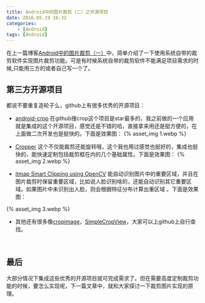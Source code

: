 ```yaml
---
title: Android中的图片裁剪（二）之开源项目
date: 2016.05.19 16:32
categories: 
    - [Android]
tags: [Android]
---
```


在上一篇博客[Android中的图片裁剪（一）](/2016/05/18/Android中的图片裁剪（一）之系统裁剪工具)中，简单介绍了一下使用系统自带的裁剪软件实现图片裁剪功能。可是有时候系统自带的裁剪软件不能满足项目需求的时候,只能用三方的或者自己写一个了。
<!-- more -->

## 第三方开源项目
都说不要重复造轮子么，github上有很多优秀的开源项目：
- [android-crop](https://github.com/jdamcd/android-crop)
在github搜crop这个项目是star最多的，我之前做的一个应用就是集成的这个开源项目，感觉还是不错的哈，直接拿来用还是挺方便的，在上面做二次开发也是挺快的。下面是效果图：
{% asset_img 1.webp %}

- [Cropper](https://github.com/edmodo/cropper)
这个不仅能裁剪还能旋转哦，这个我也用过感觉也挺好的，集成也挺快的，能快速定制包括裁剪框在内的几个基础属性。下面是效果图：
{% asset_img 2.webp %}

- [itmap Smart Clipping using OpenCV](https://github.com/beartung/tclip-android)
能自动识别图片中的重要区域，并且在图片裁剪时保留重要区域，比如说人脸识别啥的，还能自动识别其它重要区域。如果图片中未识别出人脸，则会根据特征分布计算出重区域 。下面是效果图：

{% asset_img 3.webp %}

- 其他还有很多像[cropimage](https://github.com/biokys/cropimage)，[SimpleCropView](https://github.com/IsseiAoki/SimpleCropView)，大家可以上github上自行查找。

<br>

## 最后
大部分情况下集成这些优秀的开源项目就可完成需求了。但在需要高度定制裁剪功能的时候，要怎么实现呢，下一篇文章中，就和大家探讨一下裁剪图片实现的原理。
